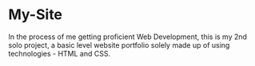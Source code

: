 # My-Site
In the process of me getting proficient Web Development, this is my 2nd solo project, a basic level website portfolio solely made up of using technologies - HTML and CSS.
